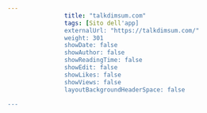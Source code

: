 ```yaml
---
                title: "talkdimsum.com"
                tags: [Sito dell'app]
                externalUrl: "https://talkdimsum.com/"
                weight: 301
                showDate: false
                showAuthor: false
                showReadingTime: false
                showEdit: false
                showLikes: false
                showViews: false
                layoutBackgroundHeaderSpace: false
                
---
```


